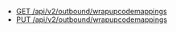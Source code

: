 - [GET /api/v2/outbound/wrapupcodemappings](https://developer.genesys.cloud/devapps/api-explorer#get-api-v2-outbound-wrapupcodemappings)
- [PUT /api/v2/outbound/wrapupcodemappings](https://developer.genesys.cloud/devapps/api-explorer#put-api-v2-outbound-wrapupcodemappings)